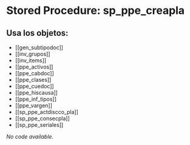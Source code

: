 # Stored Procedure: sp_ppe_creapla

## Usa los objetos:
- [[gen_subtipodoc]]
- [[inv_grupos]]
- [[inv_items]]
- [[ppe_activos]]
- [[ppe_cabdoc]]
- [[ppe_clases]]
- [[ppe_cuedoc]]
- [[ppe_hiscausa]]
- [[ppe_inf_tipos]]
- [[ppe_vargen]]
- [[sp_ppe_actdiscco_pla]]
- [[sp_ppe_consecpla]]
- [[sp_ppe_seriales]]

*No code available.*
